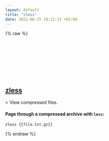 ```yaml
---
layout: default
title: "zless"
date: 2021-06-25 18:12:13 +02:00
---
```

{% raw %}
<h2 id="zless">
  <a href="/en/common/zless.html">zless</a> <a href="#zless"><svg class="icon">
    <use href="/assets/images/unicode_sprite.svg#link" />
  </svg></a>
</h2>
> View compressed files.

#### Page through a compressed archive with `less`:
```shell
zless {{file.txt.gz}}
```
{% endraw %}